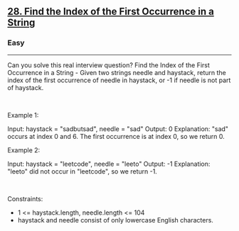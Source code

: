 <h2><a href="https://leetcode.com/problems/find-the-index-of-the-first-occurrence-in-a-string/">28. Find the Index of the First Occurrence in a String</a></h2><h3>Easy</h3><hr>Can you solve this real interview question? Find the Index of the First Occurrence in a String - Given two strings needle and haystack, return the index of the first occurrence of needle in haystack, or -1 if needle is not part of haystack.

 

Example 1:


Input: haystack = "sadbutsad", needle = "sad"
Output: 0
Explanation: "sad" occurs at index 0 and 6.
The first occurrence is at index 0, so we return 0.


Example 2:


Input: haystack = "leetcode", needle = "leeto"
Output: -1
Explanation: "leeto" did not occur in "leetcode", so we return -1.


 

Constraints:

 * 1 <= haystack.length, needle.length <= 104
 * haystack and needle consist of only lowercase English characters.